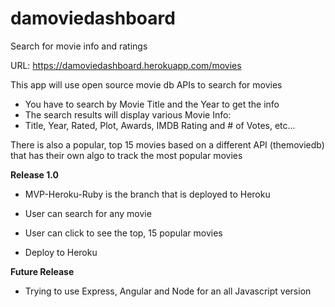 # damoviedashboard
Search for movie info and ratings

URL: https://damoviedashboard.herokuapp.com/movies

This app will use open source movie db APIs to search for movies
- You have to search by Movie Title and the Year to get the info
- The search results will display various Movie Info:
- Title, Year, Rated, Plot, Awards, IMDB Rating and # of Votes, etc...

There is also a popular, top 15 movies based on a different API (themoviedb) that has their own algo to track the most popular movies 

**Release 1.0**
- MVP-Heroku-Ruby is the branch that is deployed to Heroku

- User can search for any movie

- User can click to see the top, 15 popular movies
 
- Deploy to Heroku

**Future Release**
- Trying to use Express, Angular and Node for an all Javascript version


